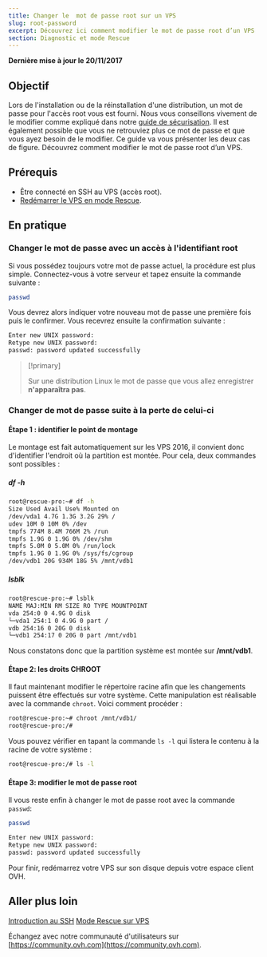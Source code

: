 ```yaml
---
title: Changer le  mot de passe root sur un VPS
slug: root-password
excerpt: Découvrez ici comment modifier le mot de passe root d’un VPS
section: Diagnostic et mode Rescue
---
```


**Dernière mise à jour le 20/11/2017**

## Objectif

Lors de l'installation ou de la réinstallation d'une distribution, un mot de passe pour l'accès root vous est fourni. Nous vous conseillons vivement de le modifier comme expliqué dans notre [guide de sécurisation](https://docs.ovh.com/fr/vps/conseils-securisation-vps/). Il est également possible que vous ne retrouviez plus ce mot de passe et que vous ayez besoin de le modifier. Ce guide va vous présenter les deux cas de figure.
Découvrez comment modifier le mot de passe root d’un VPS.

## Prérequis

- Être connecté en SSH au VPS (accès root).
- [Redémarrer le VPS en mode Rescue](https://docs.ovh.com/fr/vps/mode-rescue-vps/).


## En pratique

### Changer le mot de passe avec un accès à l'identifiant root

Si vous possédez toujours votre mot de passe actuel, la procédure est plus simple. Connectez-vous à votre serveur et tapez ensuite la commande suivante :

```sh
passwd
```

Vous devrez alors indiquer votre nouveau mot de passe une première fois puis le confirmer. Vous recevrez ensuite la confirmation suivante :

```sh
Enter new UNIX password:
Retype new UNIX password:
passwd: password updated successfully
```

> [!primary]
>
> Sur une distribution Linux le mot de passe que vous allez enregistrer **n'apparaîtra pas**.
> 

### Changer de mot de passe suite à la perte de celui-ci

#### Étape 1 : identifier le point de montage

Le montage est fait automatiquement sur les VPS 2016, il convient donc d'identifier l'endroit où la partition est montée. Pour cela, deux commandes sont possibles :

##### df -h

```sh
root@rescue-pro:~# df -h
Size Used Avail Use% Mounted on
/dev/vda1 4.7G 1.3G 3.2G 29% /
udev 10M 0 10M 0% /dev
tmpfs 774M 8.4M 766M 2% /run
tmpfs 1.9G 0 1.9G 0% /dev/shm
tmpfs 5.0M 0 5.0M 0% /run/lock
tmpfs 1.9G 0 1.9G 0% /sys/fs/cgroup
/dev/vdb1 20G 934M 18G 5% /mnt/vdb1
```

##### lsblk

```sh
root@rescue-pro:~# lsblk
NAME MAJ:MIN RM SIZE RO TYPE MOUNTPOINT
vda 254:0 0 4.9G 0 disk
└─vda1 254:1 0 4.9G 0 part /
vdb 254:16 0 20G 0 disk
└─vdb1 254:17 0 20G 0 part /mnt/vdb1
```

Nous constatons donc que la partition système est montée sur **/mnt/vdb1**.


#### Étape 2: les droits CHROOT

Il faut maintenant modifier le répertoire racine afin que les changements puissent être effectués sur votre système. Cette manipulation est réalisable avec la commande `chroot`. Voici comment procéder :

```sh
root@rescue-pro:~# chroot /mnt/vdb1/
root@rescue-pro:/#
```

Vous pouvez vérifier en tapant la commande `ls -l` qui listera le contenu à la racine de votre système :

```sh
root@rescue-pro:/# ls -l
```

#### Étape 3: modifier le mot de passe root

Il vous reste enfin à changer le mot de passe root avec la commande `passwd`:

```sh
passwd
```
```sh
Enter new UNIX password:
Retype new UNIX password:
passwd: password updated successfully
```

Pour finir, redémarrez votre VPS sur son disque depuis votre espace client OVH.

## Aller plus loin

[Introduction au SSH](https://docs.ovh.com/fr/dedicated/ssh-introduction/)
[Mode Rescue sur VPS](https://docs.ovh.com/fr/vps/mode-rescue-vps/)

Échangez avec notre communauté d'utilisateurs sur [https://community.ovh.com](https://community.ovh.com).